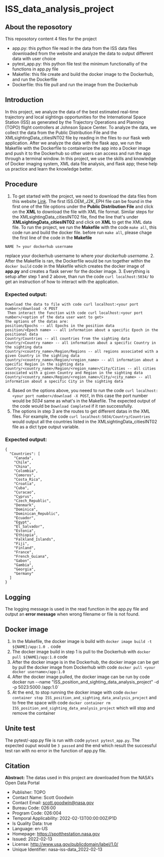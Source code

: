 # ISS_data_analysis_project
## About the reposotory
This reposotory content 4 files for the project
 - app.py: this python file read in the data from the ISS data files downloaded from the website and analyze the data to output different data with user choice
 - pytest_app.py: this python file test the minimum functionalliy of the functions in app.py file
 - Makefile: this file create and build the docker image to the Dockerhub, and run the Dockerfile
 - Dockerfile: this file pull and run the image from the Dockerhub

## Introduction
In this project, we analyze the data of the best estimated real-time trajectory and local sightings opportunities for the International Space Station (ISS) as generated by the Trajectory Operations and Planning (TOPO) flight controllers at Johnson Space Center. To analyze the data, we collect the data from the Public Distribution File and the XMLsightingData_citiesINT02 file by reading in the files to our flask web application. After we analyze the data with the flask app, we run the Makefile with the Dockerfile to containerize the app into a Docker image and push it to the Dockerhub so other users can access and run the app through a terminal window. In this project, we use the skills and knowledge of Docker imaging system, XML data file analysis, and flask app; these help us practice and learn the knowledge better.

## Procedure
1. To get started with the project, we need to download the data files from this website [Link](https://data.nasa.gov/Space-Science/ISS_COORDS_2022-02-13/r6u8-bhhq). The first ISS.OEM_J2K_EPH file can be found in the first one of the file options under the **Public Distribution File** and click on the **XML** to download the file with XML file format. Similar steps for the XMLsightingData_citiesINT02 file, find the line that's under **XMLsightingData_citiesINT02** and click on **XML** to get the XML data file. 
To run the project, we run the **Makefile** with the code `make all`, this code run and build the docker file. before run `make all`, please chage the first line of the code in the **Makefile**
```
NAME ?= your dockerhub username
```
replace your dockerhub username to where *your dockerhub username*.
2. After the Makefile is ran, the Dockerfile would be run together within the `docker build` code in the Makefile which creates the docker image of **app.py** and creates a flask server for the docker image.
3. Everything is setup after step 1 and 2 above, than run the code `curl localhost:5034/` to get an instruction of how to interact with the application. 
### Expected output:
```
Download the data to file with code curl localhost:<your port number>/download -X POST
 Then interact the function with code curl localhost:<your port number>/<option of the data user want to get>
The options of the datas are:
position/Epochs -- all Epochs in the position data
position/<Epoch name> -- all information about a specific Epoch in the positional data
Country/Countries -- all countries from the sighting data
Country/<Country name> -- all information about a specific Country in the sighting data
Country/<country_name>/Region/Regions -- all regions associated with a given Country in the sighting data
Country/<country_name>/Region/<region_name> -- all information about a specific Region in the sighting data
Country/<country_name>/Region/<region_name>/City/Cities -- all cities associated with a given Country and Region in the sighting data
Country/<country_name>/Region/<region_name>/City/<city_name> -- all information about a specific City in the sighting data
```
4. Based on the options above, you neeed to run the code `curl localhost:<your port number>/download -X POST`, in this case the port number would be *5034* same as what's in the Makefile. The expected output of the code would be `Download Completed` if it ran successfully. 
5. The options in step 3 are the routes to get different datas in the XML files. For example, the code `curl localhost:5034/Country/Countries` would output all the countries listed in the XMLsightingData_citiesINT02 file as a dict type output variable.
### Expected output:
```
{
  "Countries": [
    "Canada",
    "Chile",
    "China",
    "Colombia",
    "Comoros",
    "Costa_Rica",
    "Croatia",
    "Cuba",
    "Curacao",
    "Cyprus",
    "Czech_Republic",
    "Denmark",
    "Dominica",
    "Dominican_Republic",
    "Ecuador",
    "Egypt",
    "El_Salvador",
    "Estonia",
    "Ethiopia",
    "Falkland_Islands",
    "Fiji",
    "Finland",
    "France",
    "French_Guiana",
    "Gabon",
    "Gambia",
    "Georgia",
    "Germany"
  ]
}
```

## Logging
The logging message is used in the read function in the app.py file and output an **error message** when wrong filename or file is not found. 

## Docker image
1. In the Makefile, the docker image is build with `docker image build -t ${NAME}/app:1.0 .` code 
2. The docker image build in step 1 is pull to the Dockerhub with `docker pull ${NAME}/app:1.0` code
3. After the docker image is in the Dockerhub, the docker image can be get by pull the docker image from Dockerhub with code `docker pull <your docker username>/app:1.0` 
4. After the docker image pulled, the docker image can be run by code docker run --name "ISS_position_and_sighting_data_analysis_project" -d -p 5023:5000 <your Dockerhub username>/app:1.0`
5. At the end, to stop running the docker image with code `docker container stop ISS_position_and_sighting_data_analysis_project` and to free the space with code `docker container rm ISS_position_and_sighting_data_analysis_project` which will stop and remove the container

 ## Unite test
The pytest/-app.py file is run with code `pytest pytest_app.py`. The expected ouput would be `3 passed` and the end which result the successful test ran with no error in the function of app.py file.
 
## Citation
**Abstract:** The datas used in this project are downloaded from the NASA's Open Data Portal
 - Publisher:	TOPO
 - Contact Name:	Scott Goodwin
 - Contact Email:	scott.goodwin@nasa.gov
 - Bureau Code:	026:00
 - Program Code:	026:004
 - Temporal Applicability:	2022-02-13T00:00:00Z/P1D
 - Is Quality Data:	true
 - Language:	en-US
 - Homepage:	https://spotthestation.nasa.gov
 - Issued:	2022-02-13
 - License:	http://www.usa.gov/publicdomain/label/1.0/
 - Unique Identifier:	nasa-iss-data_2022-02-13
